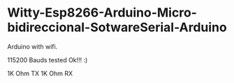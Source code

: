# Witty-Esp8266-Arduino-Micro-bidireccional-SotwareSerial-Arduino
Arduino with wifi.

115200 Bauds tested Ok!!! :)

1K Ohm TX
1K Ohm RX
